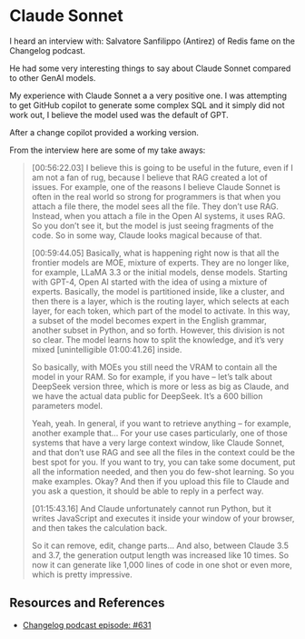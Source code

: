 # Claude Sonnet

I heard an interview with: Salvatore Sanfilippo (Antirez) of Redis fame on the Changelog podcast.

He had some very interesting things to say about Claude Sonnet compared to other GenAI models.

My experience with Claude Sonnet a a very positive one. I was attempting to get GitHub copilot to generate some complex SQL
and it simply did not work out, I believe the model used was the default of GPT.

After a change copilot provided a working version.

From the interview here are some of my take aways:

> [00:56:22.03] I believe this is going to be useful in the future, even if I am not a fan of rug, because I believe that RAG created a lot of issues. For example, one of the reasons I believe Claude Sonnet is often in the real world so strong for programmers is that when you attach a file there, the model sees all the file. They don’t use RAG. Instead, when you attach a file in the Open AI systems, it uses RAG. So you don’t see it, but the model is just seeing fragments of the code. So in some way, Claude looks magical because of that.
>
>
> [00:59:44.05] Basically, what is happening right now is that all the frontier models are MOE, mixture of experts. They are no longer like, for example, LLaMA 3.3 or the initial models, dense models. Starting with GPT-4, Open AI started with the idea of using a mixture of experts. Basically, the model is partitioned inside, like a cluster, and then there is a layer, which is the routing layer, which selects at each layer, for each token, which part of the model to activate. In this way, a subset of the model becomes expert in the English grammar, another subset in Python, and so forth. However, this division is not so clear. The model learns how to split the knowledge, and it’s very mixed [unintelligible 01:00:41.26] inside.
>
> So basically, with MOEs you still need the VRAM to contain all the model in your RAM. So for example, if you have – let’s talk about DeepSeek version three, which is more or less as big as Claude, and we have the actual data public for DeepSeek. It’s a 600 billion parameters model.
>
>
> Yeah, yeah. In general, if you want to retrieve anything – for example, another example that… For your use cases particularly, one of those systems that have a very large context window, like Claude Sonnet, and that don’t use RAG and see all the files in the context could be the best spot for you. If you want to try, you can take some document, put all the information needed, and then you do few-shot learning. So you make examples. Okay? And then if you upload this file to Claude and you ask a question, it should be able to reply in a perfect way.
>
>
> [01:15:43.16] And Claude unfortunately cannot run Python, but it writes JavaScript and executes it inside your window of your browser, and then takes the calculation back.
>
>
> So it can remove, edit, change parts… And also, between Claude 3.5 and 3.7, the generation output length was increased like 10 times. So now it can generate like 1,000 lines of code in one shot or even more, which is pretty impressive.
>

## Resources and References

- [Changelog podcast episode: #631](https://changelog.com/podcast/631)

